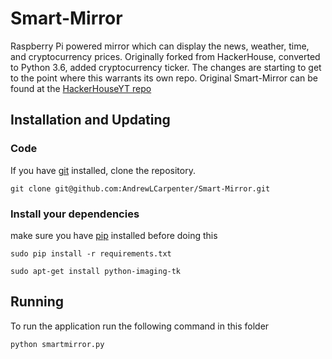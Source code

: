 # Smart-Mirror
Raspberry Pi powered mirror which can display the news, weather, time, and cryptocurrency prices. Originally
forked from HackerHouse, converted to Python 3.6, added cryptocurrency ticker. The changes are starting to 
get to the point where this warrants its own repo. Original Smart-Mirror can be found at the [HackerHouseYT repo](https://github.com/HackerHouseYT/Smart-Mirror)

## Installation and Updating
### Code
If you have [git](https://git-scm.com/book/en/v2/Getting-Started-Installing-Git) installed, clone the repository.

```
git clone git@github.com:AndrewLCarpenter/Smart-Mirror.git
```

### Install your dependencies 
make sure you have [pip](https://pip.pypa.io/en/stable/installing/) installed before doing this

```
sudo pip install -r requirements.txt
```

```
sudo apt-get install python-imaging-tk
```

## Running
To run the application run the following command in this folder

```
python smartmirror.py
```
